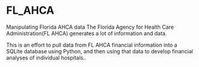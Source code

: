 # FL_AHCA
Manipulating Florida AHCA data
The Florida Agency for Health Care Administration(FL AHCA) generates a lot of information and data.

This is an effort to pull data from FL AHCA financial information into a SQLite database using Python, and then using that data to develop financial analyses of individual hospitals..
